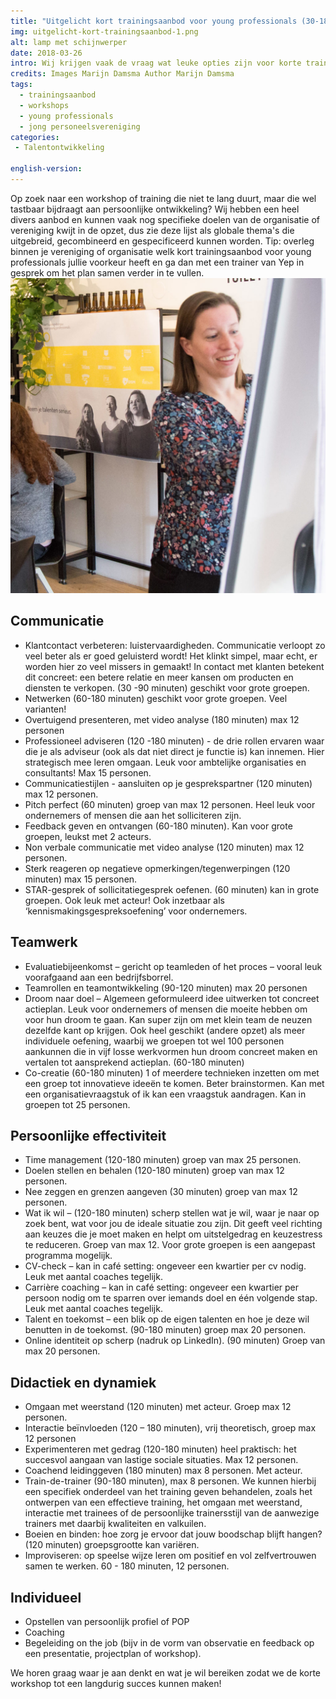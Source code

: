 ```yaml
---
title: "Uitgelicht kort trainingsaanbod voor young professionals (30-180 minuten)"
img: uitgelicht-kort-trainingsaanbod-1.png
alt: lamp met schijnwerper
date: 2018-03-26
intro: Wij krijgen vaak de vraag wat leuke opties zijn voor korte trainingen, bijvoorbeeld op een netwerkevent of jongpersoneelsbijeenkomst. Bij deze onze suggesties!
credits: Images Marijn Damsma Author Marijn Damsma
tags: 
  - trainingsaanbod
  - workshops
  - young professionals
  - jong personeelsvereniging
categories:
 - Talentontwikkeling

english-version: 
---
```

Op zoek naar een workshop of training die niet te lang duurt, maar die wel tastbaar bijdraagt aan persoonlijke ontwikkeling? Wij hebben een heel divers aanbod en kunnen vaak nog specifieke doelen van de organisatie of vereniging kwijt in de opzet, dus zie deze lijst als globale thema's die uitgebreid, gecombineerd en gespecificeerd kunnen worden. Tip: overleg binnen je vereniging of organisatie welk kort trainingsaanbod voor young professionals jullie voorkeur heeft en ga dan met een trainer van Yep in gesprek om het plan samen verder in te vullen. ![Marijn voor flipover trainingsaanbod Yep](./uitgelicht-kort-trainingsaanbod-2.jpg)

## Communicatie

*   Klantcontact verbeteren: luistervaardigheden. Communicatie verloopt zo veel beter als er goed geluisterd wordt! Het klinkt simpel, maar echt, er worden hier zo veel missers in gemaakt! In contact met klanten betekent dit concreet: een betere relatie en meer kansen om producten en diensten te verkopen. (30 -90 minuten) geschikt voor grote groepen.
*   Netwerken (60-180 minuten) geschikt voor grote groepen. Veel varianten!
*   Overtuigend presenteren, met video analyse (180 minuten) max 12 personen
*   Professioneel adviseren (120 -180 minuten) - de drie rollen ervaren waar die je als adviseur (ook als dat niet direct je functie is) kan innemen. Hier strategisch mee leren omgaan. Leuk voor ambtelijke organisaties en consultants! Max 15 personen.
*   Communicatiestijlen - aansluiten op je gesprekspartner (120 minuten) max 12 personen.
*   Pitch perfect (60 minuten) groep van max 12 personen. Heel leuk voor ondernemers of mensen die aan het solliciteren zijn.
*   Feedback geven en ontvangen (60-180 minuten). Kan voor grote groepen, leukst met 2 acteurs.
*   Non verbale communicatie met video analyse (120 minuten) max 12 personen.
*   Sterk reageren op negatieve opmerkingen/tegenwerpingen (120 minuten) max 15 personen.
*   STAR-gesprek of sollicitatiegesprek oefenen. (60 minuten) kan in grote groepen. Ook leuk met acteur! Ook inzetbaar als ‘kennismakingsgespreksoefening’ voor ondernemers.

## Teamwerk

*   Evaluatiebijeenkomst – gericht op teamleden of het proces – vooral leuk voorafgaand aan een bedrijfsborrel.
*   Teamrollen en teamontwikkeling (90-120 minuten) max 20 personen
*   Droom naar doel – Algemeen geformuleerd idee uitwerken tot concreet actieplan. Leuk voor ondernemers of mensen die moeite hebben om voor hun droom te gaan. Kan super zijn om met klein team de neuzen dezelfde kant op krijgen. Ook heel geschikt (andere opzet) als meer individuele oefening, waarbij we groepen tot wel 100 personen aankunnen die in vijf losse werkvormen hun droom concreet maken en vertalen tot aansprekend actieplan. (60-180 minuten)
*   Co-creatie (60-180 minuten) 1 of meerdere technieken inzetten om met een groep tot innovatieve ideeën te komen. Beter brainstormen. Kan met een organisatievraagstuk of ik kan een vraagstuk aandragen. Kan in groepen tot 25 personen.

## Persoonlijke effectiviteit

*   Time management (120-180 minuten) groep van max 25 personen.
*   Doelen stellen en behalen (120-180 minuten) groep van max 12 personen.
*   Nee zeggen en grenzen aangeven (30 minuten) groep van max 12 personen.
*   Wat ik wil – (120-180 minuten) scherp stellen wat je wil, waar je naar op zoek bent, wat voor jou de ideale situatie zou zijn. Dit geeft veel richting aan keuzes die je moet maken en helpt om uitstelgedrag en keuzestress te reduceren. Groep van max 12. Voor grote groepen is een aangepast programma mogelijk.
*   CV-check – kan in café setting: ongeveer een kwartier per cv nodig. Leuk met aantal coaches tegelijk.
*   Carrière coaching – kan in café setting: ongeveer een kwartier per persoon nodig om te sparren over iemands doel en één volgende stap. Leuk met aantal coaches tegelijk.
*   Talent en toekomst – een blik op de eigen talenten en hoe je deze wil benutten in de toekomst. (90-180 minuten) groep max 20 personen.
*   Online identiteit op scherp (nadruk op LinkedIn). (90 minuten) Groep van max 20 personen.

## Didactiek en dynamiek

*   Omgaan met weerstand (120 minuten) met acteur. Groep max 12 personen.
*   Interactie beïnvloeden (120 – 180 minuten), vrij theoretisch, groep max 12 personen
*   Experimenteren met gedrag (120-180 minuten) heel praktisch: het succesvol aangaan van lastige sociale situaties. Max 12 personen.
*   Coachend leidinggeven (180 minuten) max 8 personen. Met acteur.
*   Train-de-trainer (90-180 minuten), max 8 personen. We kunnen hierbij een specifiek onderdeel van het training geven behandelen, zoals het ontwerpen van een effectieve training, het omgaan met weerstand, interactie met trainees of de persoonlijke trainersstijl van de aanwezige trainers met daarbij kwaliteiten en valkuilen.
*   Boeien en binden: hoe zorg je ervoor dat jouw boodschap blijft hangen? (120 minuten) groepsgrootte kan variëren.
*   Improviseren: op speelse wijze leren om positief en vol zelfvertrouwen samen te werken. 60 - 180 minuten, 12 personen.

## Individueel

*   Opstellen van persoonlijk profiel of POP
*   Coaching
*   Begeleiding on the job (bijv in de vorm van observatie en feedback op een presentatie, projectplan of workshop).

We horen graag waar je aan denkt en wat je wil bereiken zodat we de korte workshop tot een langdurig succes kunnen maken!
